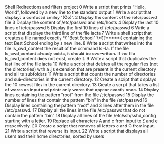 Shell Redirections and filters project
0 Write a script that prints “Hello, World”, followed by a new line to the standard output
1 Write a script that displays a confused smiley "(Ôo)'.
2 Display the content of the /etc/passwd file
3 Display the content of /etc/passwd and /etc/hosts
4 Display the last 10 lines of /etc/passwd
5 Display the first 10 lines of /etc/passwd
6 Write a script that displays the third line of the file iacta
7 Write a shell script that creates a file named exactly \*\\'"Best School"\'\\*$\?\*\*\*\*\*:) containing the text Best School ending by a new line.
8 Write a script that writes into the file ls_cwd_content the result of the command ls -la. If the file ls_cwd_content already exists, it should be overwritten. If the file ls_cwd_content does not exist, create it.
9 Write a script that duplicates the last line of the file iacta
10 Write a script that deletes all the regular files (not the directories) with a .js extension that are present in the current directory and all its subfolders
11 Write a script that counts the number of directories and sub-directories in the current directory.
12 Create a script that displays the 10 newest files in the current directory.
13 Create a script that takes a list of words as input and prints only words that appear exactly once.
14 Display lines containing the pattern “root” from the file /etc/passwd
15 Display the number of lines that contain the pattern “bin” in the file /etc/passwd
16 Display lines containing the pattern “root” and 3 lines after them in the file /etc/passwd.
17 Display all the lines in the file /etc/passwd that do not contain the pattern “bin”
18 Display all lines of the file /etc/ssh/sshd_config starting with a letter.
19 Replace all characters A and c from input to Z and e respectively.
20 Create a script that removes all letters c and C from input.
21 Write a script that reverse its input.
22 Write a script that displays all users and their home directories, sorted by users

